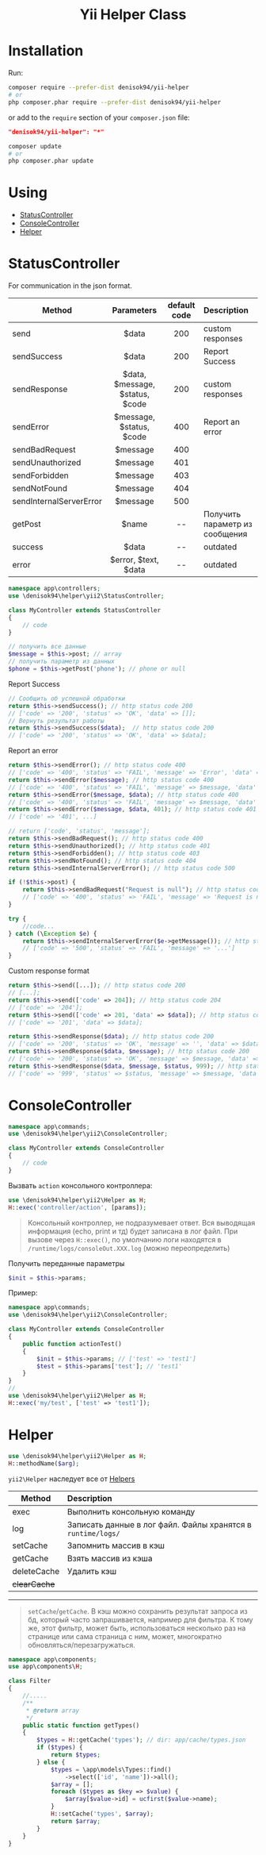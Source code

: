<h1 align = "center"> Yii Helper Class </h1>

# Installation

Run:

```bash
composer require --prefer-dist denisok94/yii-helper
# or
php composer.phar require --prefer-dist denisok94/yii-helper
```

or add to the `require` section of your `composer.json` file:

```json
"denisok94/yii-helper": "*"
```

```bash
composer update
# or
php composer.phar update
```

# Using

- [StatusController](#StatusController)
- [ConsoleController](#ConsoleController)
- [Helper](#Helper)

# **StatusController**

For communication in the json format.

| Method | Parameters | default code | Description |
|----------------|:---------:|:---------:|:----------------|
| send | $data | 200 | custom responses |
| sendSuccess | $data | 200 | Report Success |
| sendResponse | $data, $message, $status, $code | 200 | custom responses |
| sendError | $message, $status, $code | 400 | Report an error |
| sendBadRequest | $message | 400 | |
| sendUnauthorized | $message | 401 | |
| sendForbidden | $message | 403 | |
| sendNotFound | $message | 404 | |
| sendInternalServerError | $message | 500 | |
| getPost | $name | -- | Получить параметр из сообщения |
| success | $data | -- | outdated |
| error | $error, $text, $data | -- | outdated |

```php
namespace app\controllers;
use \denisok94\helper\yii2\StatusController;

class MyController extends StatusController
{
    // code
}
```

```php
// получить все данные
$message = $this->post; // array
// получить параметр из данных
$phone = $this->getPost('phone'); // phone or null
```

Report Success
```php
// Сообщить об успешной обработки
return $this->sendSuccess(); // http status code 200
// ['code' => '200', 'status' => 'OK', 'data' => []];
// Вернуть результат работы
return $this->sendSuccess($data);  // http status code 200
// ['code' => '200', 'status' => 'OK', 'data' => $data];
```

Report an error
```php
return $this->sendError(); // http status code 400
// ['code' => '400', 'status' => 'FAIL', 'message' => 'Error', 'data' => []]
return $this->sendError($message); // http status code 400
// ['code' => '400', 'status' => 'FAIL', 'message' => $message, 'data' => []]
return $this->sendError($message, $data); // http status code 400
// ['code' => '400', 'status' => 'FAIL', 'message' => $message, 'data' => $data]
return $this->sendError($message, $data, 401); // http status code 401
// ['code' => '401', ...]

// return ['code', 'status', 'message'];
return $this->sendBadRequest(); // http status code 400
return $this->sendUnauthorized(); // http status code 401
return $this->sendForbidden(); // http status code 403
return $this->sendNotFound(); // http status code 404
return $this->sendInternalServerError(); // http status code 500

if (!$this->post) {
    return $this->sendBadRequest("Request is null"); // http status code 400
    // ['code' => '400', 'status' => 'FAIL', 'message' => 'Request is null']
}

try {
    //code...
} catch (\Exception $e) {
    return $this->sendInternalServerError($e->getMessage()); // http status code 500
    // ['code' => '500', 'status' => 'FAIL', 'message' => '...']
}
```

Custom response format
```php
return $this->send([...]); // http status code 200
// [...];
return $this->send(['code' => 204]); // http status code 204
// ['code' => '204'];
return $this->send(['code' => 201, 'data' => $data]); // http status code 201
// ['code' => '201', 'data' => $data];

return $this->sendResponse($data); // http status code 200
// ['code' => '200', 'status' => 'OK', 'message' => '', 'data' => $data]
return $this->sendResponse($data, $message); // http status code 200
// ['code' => '200', 'status' => 'OK', 'message' => $message, 'data' => $data]
return $this->sendResponse($data, $message, $status, 999); // http status code 999
// ['code' => '999', 'status' => $status, 'message' => $message, 'data' => $data]
```

# **ConsoleController**

```php
namespace app\commands;
use \denisok94\helper\yii2\ConsoleController;

class MyController extends ConsoleController
{
    // code
}
```

Вызвать `action` консольного контроллера:
```php
use \denisok94\helper\yii2\Helper as H;
H::exec('controller/action', [params]);
```
> Консольный контроллер, не подразумевает ответ. 
Вся выводящая информация (echo, print и тд) будет записана в лог файл. 
При вызове через `H::exec()`, по умолчанию логи находятся в `/runtime/logs/consoleOut.XXX.log` (можно переопределить)

Получить переданные параметры
```php
$init = $this->params;
```

Пример:
```php
namespace app\commands;
use \denisok94\helper\yii2\ConsoleController;

class MyController extends ConsoleController
{
	public function actionTest()
	{
		$init = $this->params; // ['test' => 'test1']
		$test = $this->params['test']; // 'test1'
	}
}
//
use \denisok94\helper\yii2\Helper as H;
H::exec('my/test', ['test' => 'test1']);
```
# **Helper**

```php
use \denisok94\helper\yii2\Helper as H;
H::methodName($arg);
```

`yii2\Helper` наследует все от [Helpers](https://github.com/Denisok94/helper)

| Method | Description |
|----------------|:----------------|
| exec | Выполнить консольную команду |
| log | Записать данные в лог файл. Файлы хранятся в `runtime/logs/` |
| setCache | Запомнить массив в кэш |
| getCache | Взять массив из кэша |
| deleteCache | Удалить кэш |
| ~~clearCache~~ | | |


___
> `setCache`/`getCache`.
В кэш можно сохранить результат запроса из бд, который часто запрашивается, например для фильтра.
К тому же, этот фильтр, может быть, использоваться несколько раз на странице или сама страница с ним, может, многократно обновляться/перезагружаться.

```php
namespace app\components;
use app\components\H;

class Filter
{
    //.....
    /**
     * @return array
     */
    public static function getTypes()
    {
        $types = H::getCache('types'); // dir: app/cache/types.json
        if ($types) {
            return $types;
        } else {
            $types = \app\models\Types::find()
                ->select(['id', 'name'])->all();
            $array = [];
            foreach ($types as $key => $value) {
                $array[$value->id] = ucfirst($value->name);
            }
            H::setCache('types', $array);
            return $array;
        }
    }
}
```
